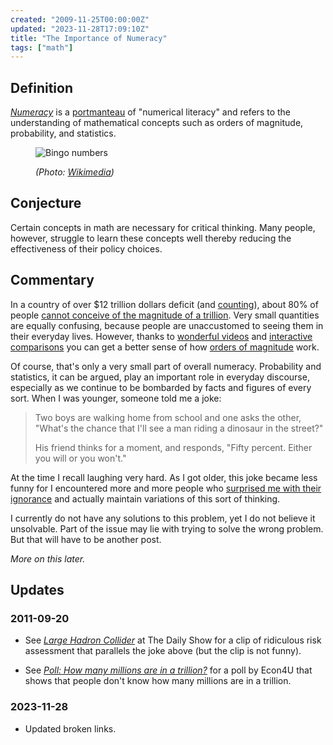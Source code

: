 ```yaml
---
created: "2009-11-25T00:00:00Z"
updated: "2023-11-28T17:09:10Z"
title: "The Importance of Numeracy"
tags: ["math"]
---
```


## Definition

<div class="entry-summary" markdown="1">

_[Numeracy](http://en.wikipedia.org/wiki/Numeracy)_ is a
[portmanteau](http://en.wikipedia.org/wiki/Portmanteau) of "numerical literacy"
and refers to the understanding of mathematical concepts such as orders of
magnitude, probability, and statistics.

</div>

<figure markdown="1">

![Bingo numbers]({{thumbnail}})

<figcaption>
  <address markdown="1">

(Photo: [Wikimedia](<http://commons.wikimedia.org/wiki/File:Bingo_numbers_(red).jpg>))</address>

</figcaption>
</figure><!--more-->

## Conjecture

Certain concepts in math are necessary for critical thinking. Many people,
however, struggle to learn these concepts well thereby reducing the
effectiveness of their policy choices.

## Commentary

In a country of over $12 trillion dollars deficit (and
[counting](https://www.usdebtclock.org/)), about 80% of people
[cannot conceive of the magnitude of a trillion](http://econ4u.org/blog/2009/05/01/poll-how-many-millions-are-in-a-trillion/).
Very small quantities are equally confusing, because people are unaccustomed to
seeing them in their everyday lives. However, thanks to
[wonderful videos](http://www.mint.com/blog/trends/one-trillion-dollars-video/)
and [interactive comparisons](https://learn.genetics.utah.edu/content/cells/scale/)
you can get a better sense of how
[orders of magnitude](http://en.wikipedia.org/wiki/Order_of_magnitude) work.

Of course, that's only a very small part of overall numeracy. Probability and
statistics, it can be argued, play an important role in everyday discourse,
especially as we continue to be bombarded by facts and figures of every sort.
When I was younger, someone told me a joke:

> Two boys are walking home from school and one asks the other,
> "What's the chance that I'll see a man riding a dinosaur in the street?"
>
> His friend thinks for a moment, and responds,
> "Fifty percent. Either you will or you won't."

At the time I recall laughing very hard. As I got older, this joke became less
funny for I encountered more and more people who
[surprised me with their ignorance](http://www.astroengine.com/?p=5262) and
actually maintain variations of this sort of thinking.

I currently do not have any solutions to this problem, yet I do not believe it
unsolvable. Part of the issue may lie with trying to solve the wrong problem.
But that will have to be another post.

_More on this later._

## Updates

### <span class="rel-date" title="2011-09-20T22:07:03-04:00">2011-09-20</span>

- See <cite>[Large Hadron Collider](http://www.thedailyshow.com/watch/thu-april-30-2009/large-hadron-collider)</cite>
  at <span class="vcard org fn">The Daily Show</span>
  for a clip of ridiculous risk assessment that parallels
  the joke above (but the clip is not funny).

- See <cite>[Poll: How many millions are in a trillion?](http://vimeo.com/4428480)</cite>
  for a poll by <span class="vcard org fn">Econ4U</span> that shows that
  people don't know how many millions are in a trillion.

### <span class="rel-date" title="2023-11-28T17:09:10Z">2023-11-28</span>

- Updated broken links.
